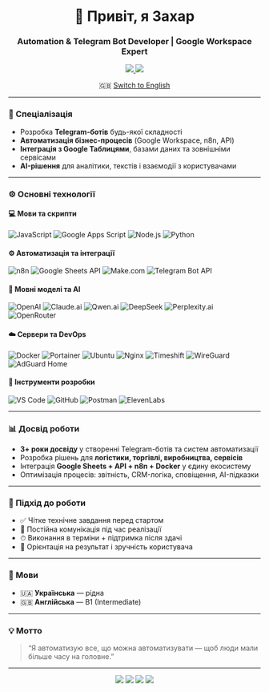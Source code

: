 <h1 align="center">👋 Привіт, я Захар</h1>
<h3 align="center">Automation & Telegram Bot Developer | Google Workspace Expert</h3>

<p align="center">
  <a href="https://github.com/KhatrusZakhar?tab=repositories">
    <img src="https://custom-icon-badges.demolab.com/badge/-Мої%20проєкти-181717?style=for-the-badge&logo=repo&logoColor=white">
  </a>
  <a href="https://t.me/zhatrus">
    <img src="https://img.shields.io/badge/Telegram-26A5E4?style=for-the-badge&logo=telegram&logoColor=white">
  </a>
</p>

<p align="center">
  🇬🇧 <a href="#english-version">Switch to English</a>
</p>

---

### 🧠 Спеціалізація
- Розробка **Telegram-ботів** будь-якої складності  
- **Автоматизація бізнес-процесів** (Google Workspace, n8n, API)  
- **Інтеграція з Google Таблицями**, базами даних та зовнішніми сервісами  
- **AI-рішення** для аналітики, текстів і взаємодії з користувачами  

---

### ⚙️ Основні технології
#### 💻 Мови та скрипти
![JavaScript](https://img.shields.io/badge/JavaScript-F7DF1E?logo=javascript&logoColor=black)
![Google Apps Script](https://img.shields.io/badge/Google%20Apps%20Script-4285F4?logo=google&logoColor=white)
![Node.js](https://img.shields.io/badge/Node.js-339933?logo=node.js&logoColor=white)
![Python](https://img.shields.io/badge/Python-3776AB?logo=python&logoColor=white)

#### ⚙️ Автоматизація та інтеграції
![n8n](https://img.shields.io/badge/n8n-EA4C89?logo=n8n&logoColor=white)
![Google Sheets API](https://img.shields.io/badge/Google_Sheets_API-34A853?logo=google-sheets&logoColor=white)
![Make.com](https://img.shields.io/badge/Make.com-8A2BE2?logo=make&logoColor=white)
![Telegram Bot API](https://img.shields.io/badge/Telegram_Bot_API-26A5E4?logo=telegram&logoColor=white)

#### 🤖 Мовні моделі та AI
![OpenAI](https://img.shields.io/badge/OpenAI-412991?logo=openai&logoColor=white)
![Claude.ai](https://img.shields.io/badge/Claude.ai-000000?logo=anthropic&logoColor=white)
![Qwen.ai](https://img.shields.io/badge/Qwen.ai-0066FF?logo=alibaba-cloud&logoColor=white)
![DeepSeek](https://img.shields.io/badge/DeepSeek-FF3366?logo=ai&logoColor=white)
![Perplexity.ai](https://img.shields.io/badge/Perplexity.ai-00B2FF?logo=ai&logoColor=white)
![OpenRouter](https://img.shields.io/badge/OpenRouter-AE00FF?logo=openai&logoColor=white)

#### ☁️ Сервери та DevOps
![Docker](https://img.shields.io/badge/Docker-2496ED?logo=docker&logoColor=white)
![Portainer](https://img.shields.io/badge/Portainer-13BEF9?logo=portainer&logoColor=white)
![Ubuntu](https://img.shields.io/badge/Ubuntu-E95420?logo=ubuntu&logoColor=white)
![Nginx](https://img.shields.io/badge/Nginx-009639?logo=nginx&logoColor=white)
![Timeshift](https://img.shields.io/badge/Timeshift-555555?logo=linux&logoColor=white)
![WireGuard](https://img.shields.io/badge/WireGuard-88171A?logo=wireguard&logoColor=white)
![AdGuard Home](https://img.shields.io/badge/AdGuard_Home-68BC71?logo=adguard&logoColor=white)

#### 🧰 Інструменти розробки
![VS Code](https://img.shields.io/badge/VS_Code-0078D7?logo=visual-studio-code&logoColor=white)
![GitHub](https://img.shields.io/badge/GitHub-181717?logo=github&logoColor=white)
![Postman](https://img.shields.io/badge/Postman-FF6C37?logo=postman&logoColor=white)
![ElevenLabs](https://img.shields.io/badge/ElevenLabs-FF8C00?logo=ai&logoColor=white)

---

### 📊 Досвід роботи
- **3+ роки досвіду** у створенні Telegram-ботів та систем автоматизації  
- Розробка рішень для **логістики, торгівлі, виробництва, сервісів**  
- Інтеграція **Google Sheets + API + n8n + Docker** у єдину екосистему  
- Оптимізація процесів: звітність, CRM-логіка, сповіщення, AI-підказки  

---

### 🧩 Підхід до роботи
- ✅ Чітке технічне завдання перед стартом  
- 🔁 Постійна комунікація під час реалізації  
- ⏱ Виконання в терміни + підтримка після здачі  
- 🧠 Орієнтація на результат і зручність користувача  

---

### 💬 Мови
- 🇺🇦 **Українська** — рідна  
- 🇬🇧 **Англійська** — B1 (Intermediate)

---

### 💡 Мотто
> “Я автоматизую все, що можна автоматизувати — щоб люди мали більше часу на головне.”

---

<p align="center">
  <img src="https://img.shields.io/badge/Telegram_Bots-26A5E4?style=for-the-badge&logo=telegram&logoColor=white">
  <img src="https://img.shields.io/badge/Automation-FFB000?style=for-the-badge&logo=zapier&logoColor=white">
  <img src="https://img.shields.io/badge/Google_Workspace-4285F4?style=for-the-badge&logo=google&logoColor=white">
  <img src="https://img.shields.io/badge/Freelance-00A99D?style=for-the-badge&logo=freelancer&logoColor=white">
</p>

